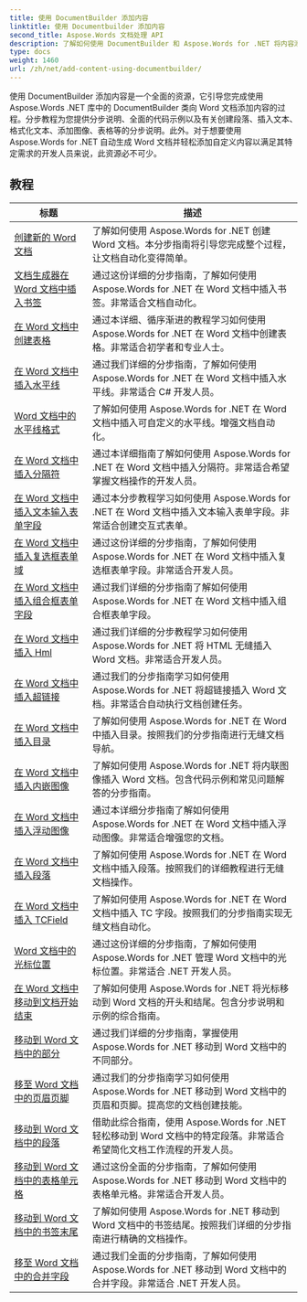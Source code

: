 ```yaml
---
title: 使用 DocumentBuilder 添加内容
linktitle: 使用 Documentbuilder 添加内容
second_title: Aspose.Words 文档处理 API
description: 了解如何使用 DocumentBuilder 和 Aspose.Words for .NET 将内容添加到 Word 文档。带有详细代码示例的实践教程。
type: docs
weight: 1460
url: /zh/net/add-content-using-documentbuilder/
---
```


使用 DocumentBuilder 添加内容是一个全面的资源，它引导您完成使用 Aspose.Words .NET 库中的 DocumentBuilder 类向 Word 文档添加内容的过程。分步教程为您提供分步说明、全面的代码示例以及有关创建段落、插入文本、格式化文本、添加图像、表格等的分步说明。此外。对于想要使用 Aspose.Words for .NET 自动生成 Word 文档并轻松添加自定义内容以满足其特定需求的开发人员来说，此资源必不可少。

 ## 教程
| 标题 | 描述 |
| --- | --- |
| [创建新的 Word 文档](./create-new-document/) | 了解如何使用 Aspose.Words for .NET 创建 Word 文档。本分步指南将引导您完成整个过程，让文档自动化变得简单。 |
| [文档生成器在 Word 文档中插入书签](./document-builder-insert-bookmark/) | 通过这份详细的分步指南，了解如何使用 Aspose.Words for .NET 在 Word 文档中插入书签。非常适合文档自动化。 |
| [在 Word 文档中创建表格](./build-table/) | 通过本详细、循序渐进的教程学习如何使用 Aspose.Words for .NET 在 Word 文档中创建表格。非常适合初学者和专业人士。 |
| [在 Word 文档中插入水平线](./insert-horizontal-rule/) | 通过我们详细的分步指南，了解如何使用 Aspose.Words for .NET 在 Word 文档中插入水平线。非常适合 C# 开发人员。 |
| [Word 文档中的水平线格式](./horizontal-rule-format/) | 了解如何使用 Aspose.Words for .NET 在 Word 文档中插入可自定义的水平线。增强文档自动化。 |
| [在 Word 文档中插入分隔符](./insert-break/) | 通过本详细指南了解如何使用 Aspose.Words for .NET 在 Word 文档中插入分隔符。非常适合希望掌握文档操作的开发人员。 |
| [在 Word 文档中插入文本输入表单字段](./insert-text-input-form-field/) | 通过本分步教程学习如何使用 Aspose.Words for .NET 在 Word 文档中插入文本输入表单字段。非常适合创建交互式表单。 |
| [在 Word 文档中插入复选框表单域](./insert-check-box-form-field/) | 通过这份详细的分步指南，了解如何使用 Aspose.Words for .NET 在 Word 文档中插入复选框表单字段。非常适合开发人员。 |
| [在 Word 文档中插入组合框表单字段](./insert-combo-box-form-field/) | 通过我们详细的分步指南了解如何使用 Aspose.Words for .NET 在 Word 文档中插入组合框表单字段。 |
| [在 Word 文档中插入 Hml](./insert-html/) | 通过我们详细的分步教程学习如何使用 Aspose.Words for .NET 将 HTML 无缝插入 Word 文档。非常适合开发人员。 |
| [在 Word 文档中插入超链接](./insert-hyperlink/) | 通过我们的分步指南学习如何使用 Aspose.Words for .NET 将超链接插入 Word 文档。非常适合自动执行文档创建任务。 |
| [在 Word 文档中插入目录](./insert-table-of-contents/) | 了解如何使用 Aspose.Words for .NET 在 Word 中插入目录。按照我们的分步指南进行无缝文档导航。 |
| [在 Word 文档中插入内嵌图像](./insert-inline-image/) | 了解如何使用 Aspose.Words for .NET 将内联图像插入 Word 文档。包含代码示例和常见问题解答的分步指南。 |
| [在 Word 文档中插入浮动图像](./insert-floating-image/) | 通过本详细分步指南了解如何使用 Aspose.Words for .NET 在 Word 文档中插入浮动图像。非常适合增强您的文档。 |
| [在 Word 文档中插入段落](./insert-paragraph/) | 了解如何使用 Aspose.Words for .NET 在 Word 文档中插入段落。按照我们的详细教程进行无缝文档操作。 |
| [在 Word 文档中插入 TCField](./insert-tcfield/) | 了解如何使用 Aspose.Words for .NET 在 Word 文档中插入 TC 字段。按照我们的分步指南实现无缝文档自动化。 |
| [Word 文档中的光标位置](./cursor-position/) | 通过这份详细的分步指南，了解如何使用 Aspose.Words for .NET 管理 Word 文档中的光标位置。非常适合 .NET 开发人员。 |
| [在 Word 文档中移动到文档开始结束](./move-to-document-start-end/) | 了解如何使用 Aspose.Words for .NET 将光标移动到 Word 文档的开头和结尾。包含分步说明和示例的综合指南。 |
| [移动到 Word 文档中的部分](./move-to-section/) | 通过我们详细的分步指南，掌握使用 Aspose.Words for .NET 移动到 Word 文档中的不同部分。 |
| [移至 Word 文档中的页眉页脚](./move-to-headers-footers/) | 通过我们的分步指南学习如何使用 Aspose.Words for .NET 移动到 Word 文档中的页眉和页脚。提高您的文档创建技能。 |
| [移动到 Word 文档中的段落](./move-to-paragraph/) | 借助此综合指南，使用 Aspose.Words for .NET 轻松移动到 Word 文档中的特定段落。非常适合希望简化文档工作流程的开发人员。 |
| [移动到 Word 文档中的表格单元格](./move-to-table-cell/) | 通过这份全面的分步指南，了解如何使用 Aspose.Words for .NET 移动到 Word 文档中的表格单元格。非常适合开发人员。 |
| [移动到 Word 文档中的书签末尾](./move-to-bookmark-end/) | 了解如何使用 Aspose.Words for .NET 移动到 Word 文档中的书签结尾。按照我们详细的分步指南进行精确的文档操作。 |
| [移至 Word 文档中的合并字段](./move-to-merge-field/) | 通过我们全面的分步指南，了解如何使用 Aspose.Words for .NET 移动到 Word 文档中的合并字段。非常适合 .NET 开发人员。 |